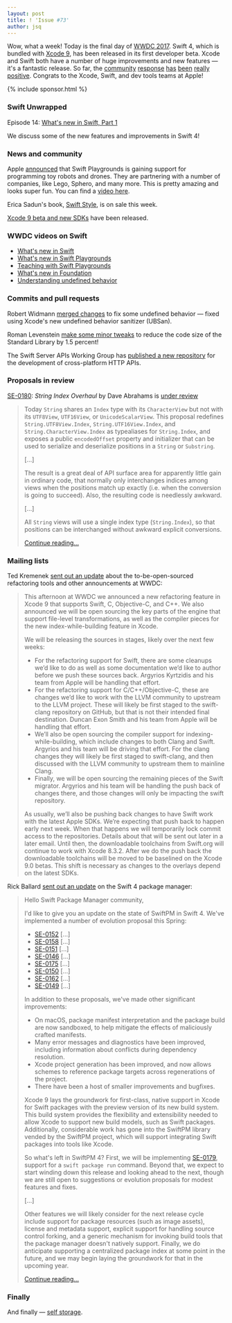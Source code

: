 ```yaml
---
layout: post
title: ! 'Issue #73'
author: jsq
---
```


Wow, what a week! Today is the final day of [WWDC 2017](https://developer.apple.com/videos/wwdc2017/). Swift 4, which is bundled with [Xcode 9](https://developer.apple.com/xcode/), has been released in its first developer beta. Xcode and Swift both have a number of huge improvements and new features &mdash; it's a fantastic release. So far, the [community](https://twitter.com/ericasadun/status/871819962888802304) [response](https://twitter.com/SmileyKeith/status/871852588844556288) [has](https://twitter.com/fpillet/status/871987276187828224) [been](https://twitter.com/chriseidhof/status/873066951739703296) [really](https://twitter.com/tonyarnold/status/873017116298846208) [positive](https://twitter.com/ayanonagon/status/871850052498489344). Congrats to the Xcode, Swift, and dev tools teams at Apple!

<!--excerpt-->

{% include sponsor.html %}

### Swift Unwrapped

Episode 14: [What's new in Swift, Part 1](https://spec.fm/podcasts/swift-unwrapped/70808)

We discuss some of the new features and improvements in Swift 4!

### News and community

Apple [announced](https://www.apple.com/newsroom/2017/06/swift-playgrounds-expands-coding-education-to-robots-drones-and-musical-instruments/) that Swift Playgrounds is gaining support for programming toy robots and drones. They are partnering with a number of companies, like Lego, Sphero, and many more. This is pretty amazing and looks super fun. You can find a [video here](https://www.youtube.com/watch?v=v7926MzvXOQ).

Erica Sadun's book, [Swift Style](http://ericasadun.com/2017/06/01/swift-style-wwdc-sale/), is on sale this week.

[Xcode 9 beta and new SDKs](https://developer.apple.com/news/?id=06052017d) have been released.

### WWDC videos on Swift

- [What's new in Swift](https://developer.apple.com/videos/play/wwdc2017/402/)
- [What's new in Swift Playgrounds](https://developer.apple.com/videos/play/wwdc2017/408/)
- [Teaching with Swift Playgrounds](https://developer.apple.com/videos/play/wwdc2017/416/)
- [What's new in Foundation](https://developer.apple.com/videos/play/wwdc2017/212/)
- [Understanding undefined behavior](https://developer.apple.com/videos/play/wwdc2017/407/)

### Commits and pull requests

Robert Widmann [merged changes](https://github.com/apple/swift/pull/10175) to fix some undefined behavior &mdash; fixed using Xcode's new undefined behavior sanitizer (UBSan).

Roman Levenstein [make some minor tweaks](https://github.com/apple/swift/pull/10096) to reduce the code size of the Standard Library by 1.5 percent!

The Swift Server APIs Working Group has [published a new repository](https://github.com/swift-server/http) for the development of cross-platform HTTP APIs.

### Proposals in review

[SE-0180](https://github.com/apple/swift-evolution/blob/master/proposals/0180-string-index-overhaul.md): *String Index Overhaul* by Dave Abrahams is [under review](https://lists.swift.org/pipermail/swift-evolution-announce/2017-June/000384.html)

> Today `String` shares an `Index` type with its `CharacterView` but not with its `UTF8View`, `UTF16View`, or `UnicodeScalarView`.  This proposal redefines `String.UTF8View.Index`, `String.UTF16View.Index`, and `String.CharacterView.Index` as typealiases for `String.Index`, and exposes a public `encodedOffset` property and initializer that can be used to serialize and deserialize positions in a `String` or `Substring`.
>
> [...]
>
> The result is a great deal of API surface area for apparently little gain in ordinary code, that normally only interchanges indices among views when the positions match up exactly (i.e. when the conversion is going to succeed).  Also, the resulting code is needlessly awkward.
>
> [...]
>
> All `String` views will use a single index type (`String.Index`), so that positions can be interchanged without awkward explicit conversions.
>
> [Continue reading...](https://github.com/apple/swift-evolution/blob/master/proposals/0180-string-index-overhaul.md)

### Mailing lists

Ted Kremenek [sent out an update](https://lists.swift.org/pipermail/swift-dev/Week-of-Mon-20170605/004751.html) about the to-be-open-sourced refactoring tools and other announcements at WWDC:

> This afternoon at WWDC we announced a new refactoring feature in Xcode 9 that supports Swift, C, Objective-C, and C++.  We also announced we will be open sourcing the key parts of the engine that support file-level transformations, as well as the compiler pieces for the new index-while-building feature in Xcode.
>
> We will be releasing the sources in stages, likely over the next few weeks:
>
> - For the refactoring support for Swift, there are some cleanups we’d like to do as well as some documentation we’d like to author before we push these sources back.  Argyrios Kyrtzidis and his team from Apple will be handling that effort.
> - For the refactoring support for C/C++/Objective-C, these are changes we’d like to work with the LLVM community to upstream to the LLVM project.  These will likely be first staged to the swift-clang repository on GitHub, but that is not their intended final destination.  Duncan Exon Smith and his team from Apple will be handling that effort.
> - We’ll also be open sourcing the compiler support for indexing-while-building, which include changes to both Clang and Swift.   Argyrios and his team will be driving that effort.  For the clang changes they will likely be first staged to swift-clang, and then discussed with the LLVM community to upstream them to mainline Clang.
> - Finally, we will be open sourcing the remaining pieces of the Swift migrator.  Argyrios and his team will be handling the push back of changes there, and those changes will only be impacting the swift repository.
>
> As usually, we’ll also be pushing back changes to have Swift work with the latest Apple SDKs.  We’re expecting that push back to happen early next week.  When that happens we will temporarily lock commit access to the repositories.  Details about that will be sent out later in a later email.  Until then, the downloadable toolchains from Swift.org will continue to work with Xcode 8.3.2.  After we do the push back the downloadable toolchains will be moved to be baselined on the Xcode 9.0 betas.  This shift is necessary as changes to the overlays depend on the latest SDKs.


Rick Ballard [sent out an update](https://lists.swift.org/pipermail/swift-evolution/Week-of-Mon-20170605/037002.html) on the Swift 4 package manager:

> Hello Swift Package Manager community,
>
> I'd like to give you an update on the state of SwiftPM in Swift 4. We've implemented a number of evolution proposal this Spring:
>
> - [SE-0152](https://github.com/apple/swift-evolution/blob/master/proposals/0152-package-manager-tools-version.md) [...]
> - [SE-0158](https://github.com/apple/swift-evolution/blob/master/proposals/0158-package-manager-manifest-api-redesign.md) [...]
> - [SE-0151](https://github.com/apple/swift-evolution/blob/master/proposals/0151-package-manager-swift-language-compatibility-version.md) [...]
> - [SE-0146](https://github.com/apple/swift-evolution/blob/master/proposals/0146-package-manager-product-definitions.md) [...]
> - [SE-0175](https://github.com/apple/swift-evolution/blob/master/proposals/0175-package-manager-revised-dependency-resolution.md) [...]
> - [SE-0150](https://github.com/apple/swift-evolution/blob/master/proposals/0150-package-manager-branch-support.md) [...]
> - [SE-0162](https://github.com/apple/swift-evolution/blob/master/proposals/0162-package-manager-custom-target-layouts.md) [...]
> - [SE-0149](https://github.com/apple/swift-evolution/blob/master/proposals/0149-package-manager-top-of-tree.md) [...]
>
> In addition to these proposals, we've made other significant improvements:
>
> - On macOS, package manifest interpretation and the package build are now sandboxed, to help mitigate the effects of maliciously crafted manifests.
> - Many error messages and diagnostics have been improved, including information about conflicts during dependency resolution.
> - Xcode project generation has been improved, and now allows schemes to reference package targets across regenerations of the project.
> - There have been a host of smaller improvements and bugfixes.
>
> Xcode 9 lays the groundwork for first-class, native support in Xcode for Swift packages with the preview version of its new build system. This build system provides the flexibility and extensibility needed to allow Xcode to support new build models, such as Swift packages. Additionally, considerable work has gone into the SwiftPM library vended by the SwiftPM project, which will support integrating Swift packages into tools like Xcode.
>
> So what's left in SwiftPM 4? First, we will be implementing [SE-0179](https://github.com/apple/swift-evolution/blob/master/proposals/0179-swift-run-command.md), support for a `swift package run` command. Beyond that, we expect to start winding down this release and looking ahead to the next, though we are still open to suggestions or evolution proposals for modest features and fixes.
>
> [...]
>
> Other features we will likely consider for the next release cycle include support for package resources (such as image assets), license and metadata support, explicit support for handling source control forking, and a generic mechanism for invoking build tools that the package manager doesn't natively support. Finally, we do anticipate supporting a centralized package index at some point in the future, and we may begin laying the groundwork for that in the upcoming year.
>
> [Continue reading...](https://lists.swift.org/pipermail/swift-evolution/Week-of-Mon-20170605/037002.html)

### Finally

And finally &mdash; [self storage](https://twitter.com/NeoNacho/status/871143591258734594).

